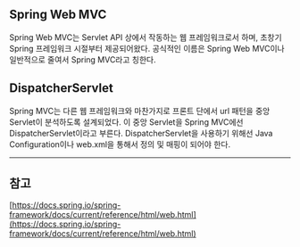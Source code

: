 
## Spring Web MVC
Spring Web MVC는 Servlet API 상에서 작동하는 웹 프레임워크로서 하며, 초창기 Spring 프레임워크 시절부터 제공되어왔다. 
공식적인 이름은 Spring Web MVC이나 일반적으로 줄여서 Spring MVC라고 칭한다.

## DispatcherServlet
Spring MVC는 다른 웹 프레임워크와 마찬가지로 프론트 단에서 url 패턴을 중앙 Servlet이 분석하도록 설계되었다. 
이 중앙 Servlet을 Spring MVC에선 DispatcherServlet이라고 부른다. 
DispatcherServlet을 사용하기 위해선 Java Configuration이나 web.xml을 통해서 정의 및 매핑이 되어야 한다.


----
## 참고
[https://docs.spring.io/spring-framework/docs/current/reference/html/web.html](https://docs.spring.io/spring-framework/docs/current/reference/html/web.html)
